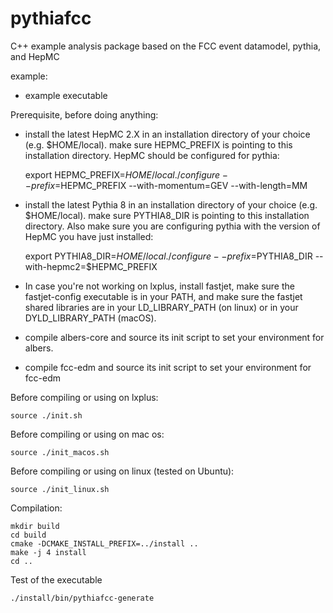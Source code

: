 pythiafcc
============

C++ example analysis package based on the FCC event datamodel,
pythia, and HepMC

example:
- example executable


Prerequisite, before doing anything: 

- install the latest HepMC 2.X in an installation directory of your choice (e.g. $HOME/local). make sure HEPMC_PREFIX is pointing to this installation directory. HepMC should be configured for pythia:

     export HEPMC_PREFIX=$HOME/local
     ./configure --prefix=$HEPMC_PREFIX --with-momentum=GEV --with-length=MM

- install the latest Pythia 8 in an installation directory of your choice (e.g. $HOME/local). make sure PYTHIA8_DIR is pointing to this installation directory.
Also make sure you are configuring pythia with the version of HepMC you have just installed:
     
     export PYTHIA8_DIR=$HOME/local
     ./configure --prefix=$PYTHIA8_DIR --with-hepmc2=$HEPMC_PREFIX

- In case you're not working on lxplus, install fastjet, make sure the fastjet-config executable is in your PATH, and make sure the fastjet shared libraries are in your LD_LIBRARY_PATH (on linux) or in your DYLD_LIBRARY_PATH (macOS).

- compile albers-core and source its init script to set your environment for albers.

- compile fcc-edm and source its init script to set your environment for fcc-edm


Before compiling or using on lxplus:

    source ./init.sh

Before compiling or using on mac os: 

    source ./init_macos.sh

Before compiling or using on linux (tested on Ubuntu):

    source ./init_linux.sh

Compilation:

    mkdir build
    cd build
    cmake -DCMAKE_INSTALL_PREFIX=../install ..
    make -j 4 install
    cd ..

Test of the executable

    ./install/bin/pythiafcc-generate   

